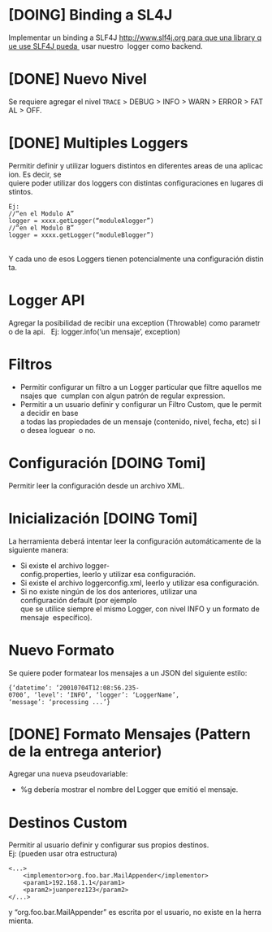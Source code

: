 # [DOING]  Binding a SL4J
Implementar un binding a SLF4J http://www.slf4j.org para que una library que use SLF4J pueda 
usar nuestro  logger como backend. 

# [DONE] Nuevo Nivel
Se requiere agregar el nivel ``TRACE`` > DEBUG > INFO > WARN > ERROR > FATAL > OFF. 

# [DONE] Multiples Loggers
Permitir definir y utilizar loguers distintos en diferentes areas de una aplicacion. Es decir, se 
quiere poder utilizar dos loggers con distintas configuraciones en lugares distintos. 

    Ej: 
    //“en el Modulo A” 
    logger = xxxx.getLogger(“module­A­logger”) 
    //“en el Modulo B” 
    logger = xxxx.getLogger(“module­B­logger”) 
 
Y cada uno de esos Loggers tienen potencialmente una configuración distinta. 

# Logger API
Agregar la posibilidad de recibir una exception (Throwable) como parametro de la api.  
Ej: logger.info(‘un mensaje’, exception) 

# Filtros
- Permitir configurar un filtro a un Logger particular que filtre aquellos mensajes que 
cumplan con algun patrón de regular expression. 
- Permitir a un usuario definir y configurar un Filtro Custom, que le permita decidir en base 
a todas las propiedades de un mensaje (contenido, nivel, fecha, etc) si lo desea loguear 
o no. 

# Configuración [DOING Tomi]
Permitir leer la configuración desde un archivo XML. 

# Inicialización [DOING Tomi]
La herramienta deberá intentar leer la configuración automáticamente de la siguiente manera: 
- Si existe el archivo logger­config.properties, leerlo y utilizar esa configuración. 
- Si existe el archivo logger­config.xml, leerlo y utilizar esa configuración. 
- Si no existe ningún de los dos anteriores, utilizar una configuración default (por ejemplo 
que se utilice siempre el mismo Logger, con nivel INFO y un formato de mensaje 
específico). 

# Nuevo Formato
Se quiere poder formatear los mensajes a un JSON del siguiente estilo: 

    {‘datetime’: ‘2001­07­04T12:08:56.235­0700’, ‘level’: ‘INFO’, ‘logger’: ‘LoggerName’, ‘message’: ‘processing ...’} 

# [DONE] Formato Mensajes (Pattern de la entrega anterior) 
Agregar una nueva pseudo­variable: 
- %g debería mostrar el nombre del Logger que emitió el mensaje. 

# Destinos Custom
Permitir al usuario definir y configurar sus propios destinos.  
Ej: (pueden usar otra estructura) 

    <...> 
        <implementor>org.foo.bar.MailAppender</implementor> 
        <param1>192.168.1.1</param1> 
        <param2>juan­perez­123</param2> 
    </...> 

y “org.foo.bar.MailAppender” es escrita por el usuario, no existe en la herramienta. 
